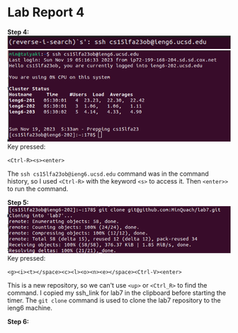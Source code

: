 # **Lab Report 4**
**Step 4:**
![Image](step4.png)
![Image](ssh.png)
Key pressed:
```
<Ctrl-R><s><enter>
```
The ```ssh cs15lfa23ob@ieng6.ucsd.edu``` command was in the command history, so I used ```<Ctrl-R>``` with the keyword ```<s>``` to access it. Then ```<enter>>``` to run the command.

**Step 5:**
![Image](clone.png)
Key pressed:
```
<g><i><t></space><c><l><o><n><e></space><Ctrl-V><enter>
```
This is a new repository, so we can't use ```<up>``` or ```<Ctrl_R>``` to find the command. I copied my ssh_link for lab7 in the clipboard before starting the timer. The ```git clone``` command is used to clone the lab7 repository to the ieng6 machine. 

**Step 6:**

